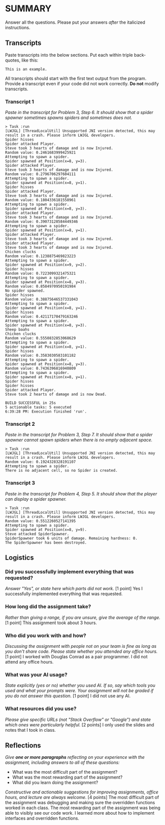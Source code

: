 # SUMMARY

Answer all the questions. Please put your answers _after_ the italicized
instructions.

## Transcripts

Paste transcripts into the below sections. Put each within triple back-quotes,
like this:

```
This is an example.
```

All transcripts should start with the first text output from the program.
Provide a transcript even if your code did not work correctly. **Do not** modify
transcripts.

### Transcript 1

_Paste in the transcript for Problem 3, Step 6. It should show that a spider
spawner sometimes spawns spiders and sometimes does not._

```
> Task :run
[LWJGL] [ThreadLocalUtil] Unsupported JNI version detected, this may result in a crash. Please inform LWJGL developers.
Spider hisses
Spider attacked Player.
Steve took 3 hearts of damage and is now Injured.
Random value: 0.2461683999425921
Attempting to spawn a spider.
Spider spawned at Position(x=8, y=3).
Spider attacked Player.
Steve took 3 hearts of damage and is now Injured.
Random value: 0.2796706297604111
Attempting to spawn a spider.
Spider spawned at Position(x=8, y=1).
Spider hisses
Spider attacked Player.
Steve took 3 hearts of damage and is now Injured.
Random value: 0.1804336181558961
Attempting to spawn a spider.
Spider spawned at Position(x=8, y=3).
Spider attacked Player.
Steve took 3 hearts of damage and is now Injured.
Random value: 0.39073128584449346
Attempting to spawn a spider.
Spider spawned at Position(x=8, y=1).
Spider attacked Player.
Steve took 3 hearts of damage and is now Injured.
Spider attacked Player.
Steve took 3 hearts of damage and is now Injured.
Chicken clucks
Random value: 0.1238875469823223
Attempting to spawn a spider.
Spider spawned at Position(x=9, y=2).
Spider hisses
Random value: 0.7223099321475321
Attempting to spawn a spider.
Spider spawned at Position(x=8, y=3).
Random value: 0.8584970950191984
No spider spawned.
Spider hisses
Random value: 0.38875646537331043
Attempting to spawn a spider.
Spider spawned at Position(x=8, y=1).
Spider hisses
Random value: 0.42117170479163246
Attempting to spawn a spider.
Spider spawned at Position(x=8, y=3).
Sheep baahs
Chicken clucks
Random value: 0.5550832853068629
Attempting to spawn a spider.
Spider spawned at Position(x=8, y=1).
Spider hisses
Random value: 0.3583030583101182
Attempting to spawn a spider.
Spider spawned at Position(x=8, y=3).
Random value: 0.7436396816940809
Attempting to spawn a spider.
Spider spawned at Position(x=8, y=1).
Spider hisses
Spider hisses
Spider attacked Player.
Steve took 2 hearts of damage and is now Dead.

BUILD SUCCESSFUL in 25s
5 actionable tasks: 5 executed
6:39:28 PM: Execution finished 'run'.
```

### Transcript 2

_Paste in the transcript for Problem 3, Step 7. It should show that a spider
spawner cannot spawn spiders when there is no empty adjacent space._

```
> Task :run
[LWJGL] [ThreadLocalUtil] Unsupported JNI version detected, this may result in a crash. Please inform LWJGL developers.
Random value: 0.1924328328191107
Attempting to spawn a spider.
There is no adjacent cell, so no Spider is created.
```

### Transcript 3

_Paste in the transcript for Problem 4, Step 5. It should show that the player
can display a spider spawner._

```
> Task :run
[LWJGL] [ThreadLocalUtil] Unsupported JNI version detected, this may result in a crash. Please inform LWJGL developers.
Random value: 0.5512260527141395
Attempting to spawn a spider.
Spider spawned at Position(x=8, y=9).
Steve attacked SpiderSpawner.
SpiderSpawner took 6 units of damage. Remaining hardness: 0.
The SpiderSpawner has been destroyed.
```

## Logistics

### Did you successfully implement everything that was requested?

_Answer "Yes", or state here which parts did not work._ [1 point]
Yes I successfully implemented everything that was requested.

### How long did the assignment take?

_Rather than giving a range, if you are unsure, give the average of the range._
[1 point]
This assignment took about 3 hours.

### Who did you work with and how?

_Discussing the assignment with people not on your team is fine as long as you
don't share code. Please state whether you attended any office hours._ [1 point]
I worked with Douglas Conrad as a pair programmer. I did not attend any office hours.

### What was your AI usage?

_State explicitly (yes or no) whether you used AI. If so, say which tools you
used and what your prompts were. Your assignment will not be graded if you do
not answer this question._ [1 point]
I did not use any AI.

### What resources did you use?

_Please give specific URLs (not "Stack Overflow" or "Google") and state which
ones were particularly helpful._ [2 points]
I only used the slides and notes that I took in class.

## Reflections

_Give **one or more paragraphs** reflecting on your experience with the
assignment, including answers to all of these questions:_

* What was the most difficult part of the assignment?
* What was the most rewarding part of the assignment?
* What did you learn doing the assignment?

_Constructive and actionable suggestions for improving assignments, office
hours, and lecture are always welcome._
[4 points]
The most difficult part of the assignment was debugging and making sure the overridden functions worked in each class.
The most rewarding part of the assignment was being able to visibly see our code work. I learned more about how to
implement interfaces and overridden functions.
